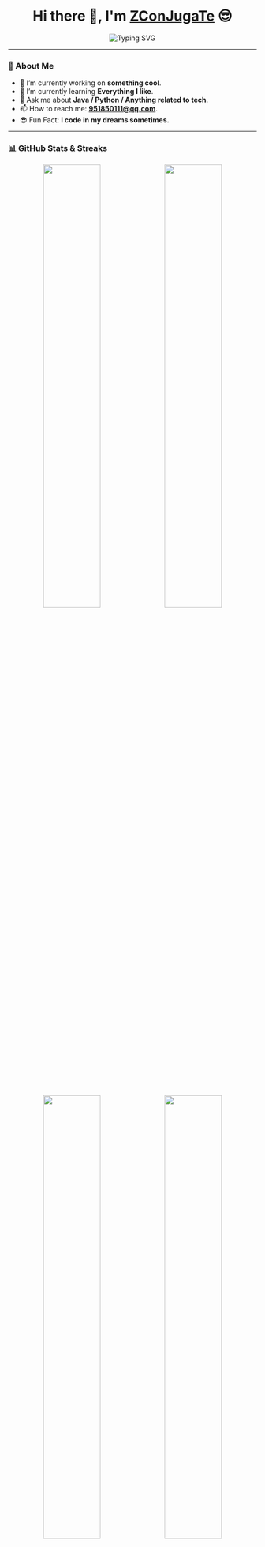 <h1 align="center">Hi there 👋, I'm <a href="https://github.com/ZConJugaTe">ZConJugaTe</a> 😎</h1>

<p align="center">
  <img src="https://readme-typing-svg.demolab.com?font=Fira+Code&weight=600&size=22&pause=1000&center=true&vCenter=true&width=450&height=40&lines=Welcome+to+my+GitHub!;Coding+is+life!;Java+%7C+Python+%7C+Tech+Explorer" alt="Typing SVG" />
</p>

---

### 🚀 About Me

- 🔭 I’m currently working on **something cool**.
- 🌱 I’m currently learning **Everything I like**.
- 💬 Ask me about **Java / Python / Anything related to tech**.
- 📫 How to reach me: **951850111@qq.com**.
- 😎 Fun Fact: **I code in my dreams sometimes.**

---

### 📊 GitHub Stats & Streaks

<p align="center">
  <img src="https://github-readme-stats.vercel.app/api?username=ZConJugaTe&show_icons=true&theme=radical&count_private=true&hide_border=true" width="48%" />
  <img src="https://streak-stats.demolab.com/?user=ZConJugaTe&theme=radical&hide_border=true" width="48%" />
</p>

<p align="center">
  <img src="https://github-profile-summary-cards.vercel.app/api/cards/repos-per-language?username=ZConJugaTe&theme=radical" width="48%" />
  <img src="https://github-profile-summary-cards.vercel.app/api/cards/most-commit-language?username=ZConJugaTe&theme=radical" width="48%" />
</p>

---

### 🏆 Trophies & Achievements

<p align="center">
  <img src="https://github-profile-trophy.vercel.app/?username=ZConJugaTe&theme=radical&no-frame=true&column=7" width="90%" />
</p>

---

### ⚡ Skills & Tech Stack

<p align="center">
  <img src="https://img.shields.io/badge/Java-ED8B00?style=for-the-badge&logo=openjdk&logoColor=white" />
  <img src="https://img.shields.io/badge/Python-3776AB?style=for-the-badge&logo=python&logoColor=white" />
  <img src="https://img.shields.io/badge/Git-F05032?style=for-the-badge&logo=git&logoColor=white" />
  <img src="https://img.shields.io/badge/MySQL-005C84?style=for-the-badge&logo=mysql&logoColor=white" />
  <img src="https://img.shields.io/badge/Linux-FCC624?style=for-the-badge&logo=linux&logoColor=black" />
  <img src="https://img.shields.io/badge/VS_Code-007ACC?style=for-the-badge&logo=visual-studio-code&logoColor=white" />
  <img src="https://img.shields.io/badge/Docker-2496ED?style=for-the-badge&logo=docker&logoColor=white" />
  <img src="https://img.shields.io/badge/Kubernetes-326CE5?style=for-the-badge&logo=kubernetes&logoColor=white" />
</p>

---

### 📫 Contact Me

<p align="center">
  <a href="mailto:951850111@qq.com"><img src="https://img.shields.io/badge/Email-D14836?style=for-the-badge&logo=gmail&logoColor=white" /></a>
  <a href="https://github.com/ZConJugaTe"><img src="https://img.shields.io/badge/GitHub-181717?style=for-the-badge&logo=github&logoColor=white" /></a>
</p>

---

### 🎯 You are my visitor!

<p align="center">
  <img src="https://profile-counter.glitch.me/ZConJugaTe/count.svg" alt="Visitor Count">
</p>
